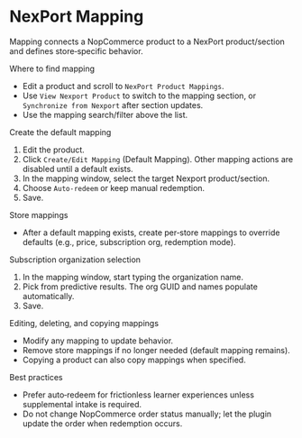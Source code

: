 # NexPort Mapping

Mapping connects a NopCommerce product to a NexPort product/section and defines store‑specific behavior.

Where to find mapping
- Edit a product and scroll to `NexPort Product Mappings`.
- Use `View Nexport Product` to switch to the mapping section, or `Synchronize from Nexport` after section updates.
- Use the mapping search/filter above the list.

Create the default mapping
1) Edit the product.
2) Click `Create/Edit Mapping` (Default Mapping). Other mapping actions are disabled until a default exists.
3) In the mapping window, select the target Nexport product/section.
4) Choose `Auto‑redeem` or keep manual redemption.
5) Save.

Store mappings
- After a default mapping exists, create per‑store mappings to override defaults (e.g., price, subscription org, redemption mode).

Subscription organization selection
1) In the mapping window, start typing the organization name.
2) Pick from predictive results. The org GUID and names populate automatically.
3) Save.

Editing, deleting, and copying mappings
- Modify any mapping to update behavior.
- Remove store mappings if no longer needed (default mapping remains).
- Copying a product can also copy mappings when specified.

Best practices
- Prefer auto‑redeem for frictionless learner experiences unless supplemental intake is required.
- Do not change NopCommerce order status manually; let the plugin update the order when redemption occurs.

